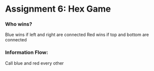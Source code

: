 # Assignment 6: Hex Game

### Who wins?
Blue wins if left and right are connected
Red wins if top and bottom are connected
### Information Flow:
Call blue and red every other
